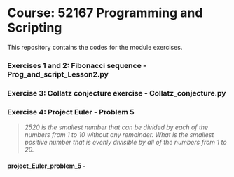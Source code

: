# Course: 52167 Programming and Scripting

This repository contains the codes for the module exercises.

### Exercises 1 and 2: Fibonacci sequence - Prog_and_script_Lesson2.py

### Exercise 3: Collatz conjecture exercise - Collatz_conjecture.py

### Exercise 4: Project Euler - Problem 5 

> _2520 is the smallest number that can be divided by each of the numbers from 1 to 10 without any remainder. What is the smallest positive number that is evenly divisible by all of the numbers from 1 to 20._

#### project_Euler_problem_5 - 
